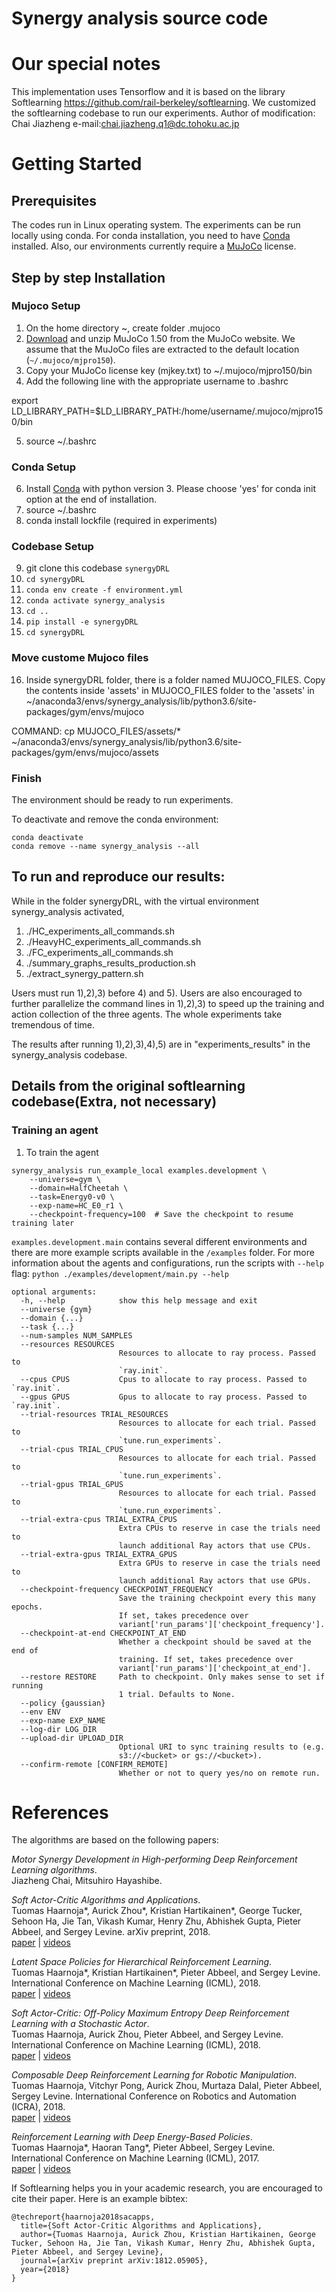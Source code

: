 # Synergy analysis source code

# Our special notes
This implementation uses Tensorflow and it is based on the library Softlearning  https://github.com/rail-berkeley/softlearning.
We customized the softlearning codebase to run our experiments.
Author of modification: Chai Jiazheng e-mail:chai.jiazheng.q1@dc.tohoku.ac.jp

# Getting Started

## Prerequisites

The codes run in Linux operating system. The experiments can be run locally using conda. For conda installation, you need to have [Conda](https://www.anaconda.com/distribution/) installed. Also, our environments currently require a [MuJoCo](https://www.roboti.us/license.html) license.

## Step by step Installation
### Mujoco Setup
1. On the home directory ~, create folder .mujoco 
2. [Download](https://www.roboti.us/index.html) and unzip MuJoCo 1.50 from the MuJoCo website. We assume that the MuJoCo files are extracted to the default location (`~/.mujoco/mjpro150`).
3. Copy your MuJoCo license key (mjkey.txt) to ~/.mujoco/mjpro150/bin
4. Add the following line with the appropriate username to .bashrc 

export LD_LIBRARY_PATH=$LD_LIBRARY_PATH:/home/username/.mujoco/mjpro150/bin

5. source ~/.bashrc

### Conda Setup
6. Install [Conda](https://www.anaconda.com/distribution/) with python version 3. Please choose 'yes' for conda init option at the end of installation.
7. source ~/.bashrc
8. conda install lockfile (required in experiments)

### Codebase Setup
9. git clone this codebase `synergyDRL`
10. ```cd synergyDRL```
11. ```conda env create -f environment.yml```
12.  ```conda activate synergy_analysis```
13. ```cd ..```
14. ```pip install -e synergyDRL```
15. ```cd synergyDRL```

### Move custome Mujoco files
16. Inside synergyDRL folder, there is a folder named MUJOCO_FILES. Copy the contents inside 'assets' in MUJOCO_FILES folder to the 'assets' in ~/anaconda3/envs/synergy_analysis/lib/python3.6/site-packages/gym/envs/mujoco

COMMAND: cp MUJOCO_FILES/assets/* ~/anaconda3/envs/synergy_analysis/lib/python3.6/site-packages/gym/envs/mujoco/assets

### Finish

The environment should be ready to run experiments. 

To deactivate and remove the conda environment:
```
conda deactivate
conda remove --name synergy_analysis --all
```

## To run and reproduce our results:
While in the folder synergyDRL,
with the virtual environment synergy_analysis activated, 
1) ./HC_experiments_all_commands.sh
2) ./HeavyHC_experiments_all_commands.sh
3) ./FC_experiments_all_commands.sh
4) ./summary_graphs_results_production.sh
5) ./extract_synergy_pattern.sh

Users must run 1),2),3) before 4) and 5). Users are also encouraged to further parallelize the command lines in 1),2),3) to speed up the training and action collection of the three agents. The whole experiments take tremendous of time.

The results after running 1),2),3),4),5) are in "experiments_results" in the synergy_analysis codebase.



## Details from the original softlearning codebase(Extra, not necessary)
### Training an agent
1. To train the agent
```
synergy_analysis run_example_local examples.development \
    --universe=gym \
    --domain=HalfCheetah \
    --task=Energy0-v0 \
    --exp-name=HC_E0_r1 \
    --checkpoint-frequency=100  # Save the checkpoint to resume training later
```

`examples.development.main` contains several different environments and there are more example scripts available in the  `/examples` folder. For more information about the agents and configurations, run the scripts with `--help` flag: `python ./examples/development/main.py --help`
```
optional arguments:
  -h, --help            show this help message and exit
  --universe {gym}
  --domain {...}
  --task {...}
  --num-samples NUM_SAMPLES
  --resources RESOURCES
                        Resources to allocate to ray process. Passed to
                        `ray.init`.
  --cpus CPUS           Cpus to allocate to ray process. Passed to `ray.init`.
  --gpus GPUS           Gpus to allocate to ray process. Passed to `ray.init`.
  --trial-resources TRIAL_RESOURCES
                        Resources to allocate for each trial. Passed to
                        `tune.run_experiments`.
  --trial-cpus TRIAL_CPUS
                        Resources to allocate for each trial. Passed to
                        `tune.run_experiments`.
  --trial-gpus TRIAL_GPUS
                        Resources to allocate for each trial. Passed to
                        `tune.run_experiments`.
  --trial-extra-cpus TRIAL_EXTRA_CPUS
                        Extra CPUs to reserve in case the trials need to
                        launch additional Ray actors that use CPUs.
  --trial-extra-gpus TRIAL_EXTRA_GPUS
                        Extra GPUs to reserve in case the trials need to
                        launch additional Ray actors that use GPUs.
  --checkpoint-frequency CHECKPOINT_FREQUENCY
                        Save the training checkpoint every this many epochs.
                        If set, takes precedence over
                        variant['run_params']['checkpoint_frequency'].
  --checkpoint-at-end CHECKPOINT_AT_END
                        Whether a checkpoint should be saved at the end of
                        training. If set, takes precedence over
                        variant['run_params']['checkpoint_at_end'].
  --restore RESTORE     Path to checkpoint. Only makes sense to set if running
                        1 trial. Defaults to None.
  --policy {gaussian}
  --env ENV
  --exp-name EXP_NAME
  --log-dir LOG_DIR
  --upload-dir UPLOAD_DIR
                        Optional URI to sync training results to (e.g.
                        s3://<bucket> or gs://<bucket>).
  --confirm-remote [CONFIRM_REMOTE]
                        Whether or not to query yes/no on remote run.
```


# References
The algorithms are based on the following papers:

*Motor Synergy Development in High-performing Deep Reinforcement Learning algorithms*.</br>
Jiazheng Chai, Mitsuhiro Hayashibe.</br>

*Soft Actor-Critic Algorithms and Applications*.</br>
Tuomas Haarnoja*, Aurick Zhou*, Kristian Hartikainen*, George Tucker, Sehoon Ha, Jie Tan, Vikash Kumar, Henry Zhu, Abhishek Gupta, Pieter Abbeel, and Sergey Levine.
arXiv preprint, 2018.</br>
[paper](https://arxiv.org/abs/1812.05905)  |  [videos](https://sites.google.com/view/sac-and-applications)

*Latent Space Policies for Hierarchical Reinforcement Learning*.</br>
Tuomas Haarnoja*, Kristian Hartikainen*, Pieter Abbeel, and Sergey Levine.
International Conference on Machine Learning (ICML), 2018.</br>
[paper](https://arxiv.org/abs/1804.02808) | [videos](https://sites.google.com/view/latent-space-deep-rl)

*Soft Actor-Critic: Off-Policy Maximum Entropy Deep Reinforcement Learning with a Stochastic Actor*.</br>
Tuomas Haarnoja, Aurick Zhou, Pieter Abbeel, and Sergey Levine.
International Conference on Machine Learning (ICML), 2018.</br>
[paper](https://arxiv.org/abs/1801.01290) | [videos](https://sites.google.com/view/soft-actor-critic)

*Composable Deep Reinforcement Learning for Robotic Manipulation*.</br>
Tuomas Haarnoja, Vitchyr Pong, Aurick Zhou, Murtaza Dalal, Pieter Abbeel, Sergey Levine.
International Conference on Robotics and Automation (ICRA), 2018.</br>
[paper](https://arxiv.org/abs/1803.06773) | [videos](https://sites.google.com/view/composing-real-world-policies)

*Reinforcement Learning with Deep Energy-Based Policies*.</br>
Tuomas Haarnoja*, Haoran Tang*, Pieter Abbeel, Sergey Levine.
International Conference on Machine Learning (ICML), 2017.</br>
[paper](https://arxiv.org/abs/1702.08165) | [videos](https://sites.google.com/view/softqlearning/home)

If Softlearning helps you in your academic research, you are encouraged to cite their paper. Here is an example bibtex:
```
@techreport{haarnoja2018sacapps,
  title={Soft Actor-Critic Algorithms and Applications},
  author={Tuomas Haarnoja, Aurick Zhou, Kristian Hartikainen, George Tucker, Sehoon Ha, Jie Tan, Vikash Kumar, Henry Zhu, Abhishek Gupta, Pieter Abbeel, and Sergey Levine},
  journal={arXiv preprint arXiv:1812.05905},
  year={2018}
}
```
